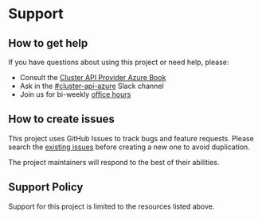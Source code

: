 # Support

## How to get help

If you have questions about using this project or need help, please:

  - Consult the [Cluster API Provider Azure Book][docs]
  - Ask in the [#cluster-api-azure][slack] Slack channel
  - Join us for bi-weekly [office hours][office-hours]

## How to create issues

This project uses GitHub Issues to track bugs and feature requests. Please search the [existing issues][github-issues] before creating a new one to avoid duplication.

The project maintainers will respond to the best of their abilities.

## Support Policy

Support for this project is limited to the resources listed above.

[docs]: https://capz.sigs.k8s.io/
[github-issues]: https://github.com/kubernetes-sigs/cluster-api-provider-azure/issues
[office-hours]: http://bit.ly/k8s-capz-agenda
[slack]: https://kubernetes.slack.com/messages/CEX9HENG7

